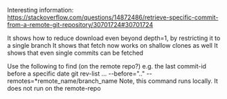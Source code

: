 

Interesting information:
https://stackoverflow.com/questions/14872486/retrieve-specific-commit-from-a-remote-git-repository/30701724#30701724

It shows how to reduce download even beyond depth=1, by restricting it to a single branch
It shows that fetch now works on shallow clones as well
It shows that even single commits can be fetched

Use the following to find (on the remote repo?) e.g. the last commit-id before a specific date
git rev-list ... --before=".." --remotes=*remote_name/branch_name
Note, this command runs locally. It does not run on the remote-repo
